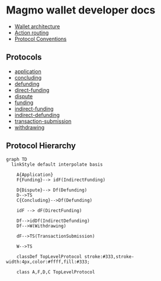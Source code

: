 # Magmo wallet developer docs

- [Wallet architecture](./structuring-the-wallet.md)
- [Action routing](./action-routing.md)
- [Protocol Conventions](./protocol-conventions.md)

## Protocols

- [application](../src/redux/protocols/application/readme.md)
- [concluding](../src/redux/protocols/concluding/readme.md)
- [defunding](../src/redux/protocols/defunding/readme.md)
- [direct-funding](../src/redux/protocols/direct-funding/readme.md)
- [dispute](../src/redux/protocols/dispute/readme.md)
- [funding](../src/redux/protocols/funding/readme.md)
- [indirect-funding](../src/redux/protocols/indirect-funding/readme.md)
- [indirect-defunding](../src/redux/protocols/indirect-defunding/readme.md)
- [transaction-submission](../src/redux/protocols/transaction-submission/readme.md)
- [withdrawing](../src/redux/protocols/withdrawing/readme.md)

<a name="hierarchy"></a>

## Protocol Hierarchy

```mermaid
graph TD
  linkStyle default interpolate basis

    A{Application}
    F{Funding}--> idF(IndirectFunding)

    D{Dispute}--> Df(Defunding)
    D-->TS
    C{Concluding}-->Df(Defunding)

    idF --> dF(DirectFunding)

    Df-->idDf(IndirectDefunding)
    Df-->W(Withdrawing)

    dF-->TS(TransactionSubmission)

    W-->TS

    classDef TopLevelProtocol stroke:#333,stroke-width:4px,color:#ffff,fill:#333;

    class A,F,D,C TopLevelProtocol


```
